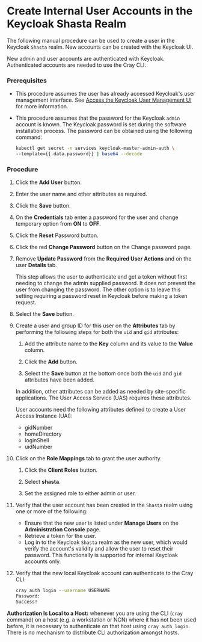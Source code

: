 # Create Internal User Accounts in the Keycloak Shasta Realm

The following manual procedure can be used to create a user in the Keycloak `Shasta` realm. New accounts can be created with the Keycloak UI.

New admin and user accounts are authenticated with Keycloak. Authenticated accounts are needed to use the Cray CLI.

### Prerequisites

-   This procedure assumes the user has already accessed Keycloak's user management interface. See [Access the Keycloak User Management UI](Access_the_Keycloak_User_Management_UI.md) for more information.
-   This procedure assumes that the password for the Keycloak `admin` account is known. The Keycloak password is set during the software installation process. The password can be obtained using the following command:

    ```bash
    kubectl get secret -n services keycloak-master-admin-auth \
    --template={{.data.password}} | base64 --decode
    ```

### Procedure

1.  Click the **Add User** button.

2.  Enter the user name and other attributes as required.

3.  Click the **Save** button.

4.  On the **Credentials** tab enter a password for the user and change temporary option from **ON** to **OFF**.

5.  Click the **Reset** Password button.

6.  Click the red **Change Password** button on the Change password page.

7.  Remove **Update Password** from the **Required User Actions** and on the user **Details** tab.

    This step allows the user to authenticate and get a token without first needing to change the admin supplied password. It does not prevent the user from changing the password. The other option is to leave this setting requiring a password reset in Keycloak before making a token request.

8.  Select the **Save** button.

9.  Create a user and group ID for this user on the **Attributes** tab by performing the following steps for both the `uid` and `gid` attributes:

    1.  Add the attribute name to the **Key** column and its value to the **Value** column.

    2.  Click the **Add** button.

    3.  Select the **Save** button at the bottom once both the `uid` and `gid` attributes have been added.

    In addition, other attributes can be added as needed by site-specific applications. The User Access Service \(UAS\) requires these attributes.

    User accounts need the following attributes defined to create a User Access Instance \(UAI\):

    -   gidNumber
    -   homeDirectory
    -   loginShell
    -   uidNumber

10. Click on the **Role Mappings** tab to grant the user authority.

    1.  Click the **Client Roles** button.

    2.  Select **shasta**.

    3.  Set the assigned role to either admin or user.

11. Verify that the user account has been created in the `Shasta` realm using one or more of the following:

    -   Ensure that the new user is listed under **Manage Users** on the **Administration Console** page.
    -   Retrieve a token for the user.
    -   Log in to the Keycloak `Shasta` realm as the new user, which would verify the account's validity and allow the user to reset their password. This functionally is supported for internal Keycloak accounts only.

12. Verify that the new local Keycloak account can authenticate to the Cray CLI.

    ```bash
    cray auth login --username USERNAME
    Password:
    Success!
    ```

**Authorization Is Local to a Host:** whenever you are using the CLI (`cray` command) on a host (e.g. a workstation or NCN) where it has not been used before, it is necessary to authenticate on that host using `cray auth login`. There is no mechanism to distribute CLI authorization amongst hosts.
